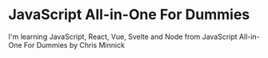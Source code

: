 # JavaScript All-in-One For Dummies

I'm learning JavaScript, React, Vue, Svelte and Node from JavaScript All-in-One For Dummies by Chris Minnick
